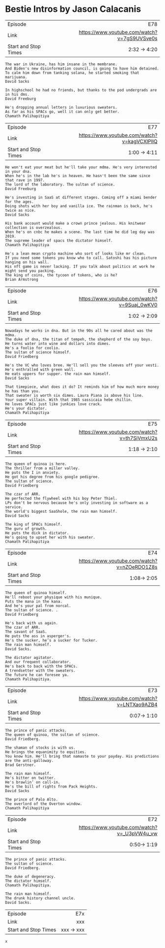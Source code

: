 # Bestie Intros by Jason Calacanis

|  |  |
| --------- | -----:|
| Episode  | E78 |
| Link  | https://www.youtube.com/watch?v=7gS9UVSve0s |
| Start and Stop Times  | 2:32 -> 4:20 |
```
The war in Ukraine, has him insane in the membrane.
And Biden's new disinformation council, is going to have him detained.
To calm him down from tanking solana, he started smoking that marijuana.
David Sacks

In highschool he had no friends, but thanks to the pod undergrads are in his dms.
David Freeburg

He's dropping annual letters in luxurious sweaters.
As far as his SPACs go, well it can only get better.
Chamath Palihapitiya
```

|  |  |
| --------- | -----:|
| Episode  | E77 |
| Link  | https://www.youtube.com/watch?v=kagVCXIPIlQ |
| Start and Stop Times  | 1:00 -> 4:11 |
```
He won't eat your meat but he'll take your mdma. He's very interested in your dna. 
When he's in the lab he's in heaven. He hasn't been the same since that rave in 1997. 
The lord of the laboratory. The sultan of science. 
David Freeburg

He's investing in SaaS at different stages. Coming off a miami bender for the ages. 
Doing shots with her boy and vanilla ice. The rainman is back, he's twice as nice. 
David Sacks

His bank account would make a crown prince jealous. His knitwear collection is overzealous. 
When he's on cnbc he makes a scene. The last time he did leg day was 2019. 
The supreme leader of spacs the dictator himself. 
Chamath Palihapitiya

He's a lean mean crypto machine who sort of looks like mr clean. 
If you need some tokens you know who to call. Satoshi has his picture hanging on his wall. 
His nft game is never lacking. If you talk about politics at work he might send you packing. 
The king of coins, the tycoon of tokens, who is he? 
Brian Armstrong
```

|  |  |
| --------- | -----:|
| Episode  | E76 |
| Link  | https://www.youtube.com/watch?v=9Suaj_0wKV0 |
| Start and Stop Times  | 1:02 -> 2:09 |
```
Nowadays he works in dna. But in the 90s all he cared about was the mdma. 
The duke of dna, the titan of tempeh, the shepherd of the soy boys. 
He turns water into wine and dollars into dimes. 
He's a foolio for coolio. 
The sultan of science himself. 
David Friedberg

He's the VC who loves bree. He'll sell you the sleeves off your vesti. 
He's enthralled with green wall. 
He eats uppers for supper. the rain man himself. 
David Sacks

That timepiece, what does it do? It reminds him of how much more money he has than you. 
That sweater is worth six dimes. Laura Piana is above his line. 
Your super villain. With that 1985 sassicaia hebe chillin. 
He loves SPACs just like junkies love crack. 
He's your dictator.
Chamath Palihapitiya
```

|  |  |
| --------- | -----:|
| Episode  | E75 |
| Link  | https://www.youtube.com/watch?v=th7SiVmxU2s |
| Start and Stop Times  | 1:18 -> 2:10 |
```
The queen of quinoa is here. 
The thriller from a miller valley. 
He puts the I in anxiety. 
He got his degree from his google pedigree. 
The sultan of science. 
David Friedberg

The czar of ARR. 
He perfected the flywheel with his boy Peter Thiel. 
LPs don't be nervous because he's only investing in software as a service. 
The world's biggest SaaShole, the rain man himself. 
David Sacks

The king of SPACs himself. 
The guru of growth. 
He puts the dick in dictator. 
He's going to upset her with his sweater. 
Chamath Palihapitiya
```

|  |  |
| --------- | -----:|
| Episode  | E74 |
| Link  | https://www.youtube.com/watch?v=nZOeRDO1Z8s |
| Start and Stop Times  | 1:08-> 2:05 |
```
The queen of quinoa himself. 
He'll reboot your physique with his munique. 
Puts the mana in the kana. 
And he's your pal from norcal. 
The sultan of science. .
David Friedberg

He's back with us again. 
The czar of ARR. 
The savant of SaaS. 
He puts the ass in asperger's. 
He's the sucker, he’s a sucker for Tucker.
The rain man himself. 
David Sacks.

The dictator agitator. 
And our frequent collaborator. 
He's back to back with the SPACs. 
A trendsetter with the sweaters. 
The future he can foresee ya. 
Chamath Palihapitiya.
```

|  |  |
| --------- | -----:|
| Episode  | E73 |
| Link  | https://www.youtube.com/watch?v=LNTXao9AZB4 |
| Start and Stop Times  | 0:07-> 1:10 |
```
The prince of panic attacks. 
The queen of quinoa, the sultan of science. 
David Friedberg.

The shaman of stocks is with us. 
He brings the equanimity to equities. 
You know him. He'll bring that namaste to your payday. His predictions are the anti-galloway.
Brad Gerstner.

The rain man himself. 
He's bitter on twitter. 
He's brawlin’ on call-in. 
He's the bill of rights from Pack Heights. 
David Sacks

The prince of Palo Alto. 
The overlord of the Overton window. 
Chamath Palihapitiya
```

|  |  |
| --------- | -----:|
| Episode  | E72 |
| Link  | https://www.youtube.com/watch?v=_U3pVW4u_vw |
| Start and Stop Times  | 0:50-> 1:19 |
```
The prince of panic attacks. 
The sultan of science. 
David Friedberg.

The duke of degeneracy. 
The dictator himself. 
Chamath Palihapitiya.

The rain man himself. 
The drunk history channel uncle. 
David Sacks.
```


|  |  |
| --------- | -----:|
| Episode  | E7x |
| Link  | xxx |
| Start and Stop Times  | xxx -> xxx |
```
x
```

